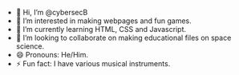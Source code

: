- 👋 Hi, I’m @cybersecB
- 👀 I’m interested in making webpages and fun games.
- 🌱 I’m currently learning HTML, CSS and Javascript.
- 💞️ I’m looking to collaborate on making educational files on space science.
- 😄 Pronouns: He/Him.
- ⚡ Fun fact: I have various musical instruments.

<!---
cybersecB/cybersecB is a ✨ special ✨ repository because its `README.md` (this file) appears on your GitHub profile.
You can click the Preview link to take a look at your changes.
--->
